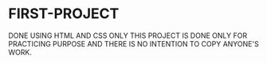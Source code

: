 # FIRST-PROJECT
DONE USING HTML AND CSS ONLY
THIS PROJECT IS DONE ONLY FOR PRACTICING PURPOSE AND THERE IS NO INTENTION TO COPY ANYONE'S WORK.
